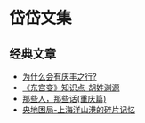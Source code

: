 # 岱岱文集

## 经典文章

- [为什么会有庆丰之行?](https://github.com/exposir/daidai/blob/main/%E6%B1%9F%E6%B9%96%E4%BA%BA%E7%89%A9%E5%BF%97/%E4%B8%BA%E4%BB%80%E4%B9%88%E4%BC%9A%E6%9C%89%E5%BA%86%E4%B8%B0%E4%B9%8B%E8%A1%8C%EF%BC%9F.pdf)
- [《东宫变》知识点-胡姓渊源](https://github.com/exposir/daidai/blob/main/%E4%B8%9C%E5%AE%AB%E5%8F%98/5%E3%80%81%E3%80%8A%E4%B8%9C%E5%AE%AB%E5%8F%98%E3%80%8B%E7%9F%A5%E8%AF%86%E7%82%B9%E2%80%94%E2%80%94%E8%83%A1%E5%A7%93%E6%B8%8A%E6%BA%90.pdf)
- [那些人，那些话(重庆篇)](<https://github.com/exposir/daidai/blob/main/%E9%97%B2%E8%AF%9D%E4%B9%9D%E5%B7%9E/%E9%87%8D%E5%BA%865%E7%AF%87/4.%E9%82%A3%E4%BA%9B%E4%BA%BA%EF%BC%8C%E9%82%A3%E4%BA%9B%E8%AF%9D(%E9%87%8D%E5%BA%86%E7%AF%87-%E5%AE%8C%E6%95%B4%E7%89%88%EF%BC%89.pdf>)
- [央地困局-上海洋山港的碎片记忆](https://github.com/exposir/daidai/blob/main/%E6%94%BF%E6%B2%BB%E7%BB%8F%E6%B5%8E%E5%AD%A6/%E8%87%AA%E8%B4%B8%E5%8C%BA/4%E3%80%81%E5%A4%AE%E5%9C%B0%E5%9B%B0%E5%B1%80%E2%80%94%E2%80%94%E4%B8%8A%E6%B5%B7%E6%B4%8B%E5%B1%B1%E6%B8%AF%E7%9A%84%E7%A2%8E%E7%89%87%E8%AE%B0%E5%BF%86.pdf)
